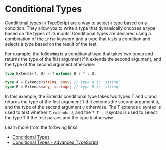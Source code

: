 # Conditional Types

Conditional types in TypeScript are a way to select a type based on a condition. They allow you to write a type that dynamically chooses a type based on the types of its inputs. Conditional types are declared using a combination of the `infer` keyword and a type that tests a condition and selects a type based on the result of the test.

For example, the following is a conditional type that takes two types and returns the type of the first argument if it extends the second argument, and the type of the second argument otherwise:

```typescript
type Extends<T, U> = T extends U ? T : U;

type A = Extends<string, any>; // type A is 'string'
type B = Extends<any, string>; // type B is 'string'
```

In this example, the Extends conditional type takes two types T and U and returns the type of the first argument `T` if it extends the second argument `U`, and the type of the second argument `U` otherwise. The T extends `U` syntax is used to test whether `T extends U`, and the `? T : U` syntax is used to select the type `T` if the test passes and the type `U` otherwise.

Learn more from the following links:

- [Conditional Types](https://www.typescriptlang.org/docs/handbook/2/conditional-types.html#handbook-content)
- [Conditional Types - Advanced TypeScript](https://www.youtube.com/watch?v=QFWrbNehKk0)
